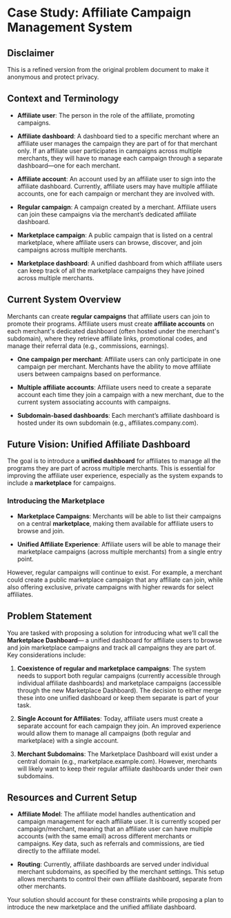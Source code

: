 # Case Study: Affiliate Campaign Management System

## Disclaimer

This is a refined version from the original problem document to make it anonymous and protect privacy.

## Context and Terminology

- **Affiliate user**: The person in the role of the affiliate, promoting campaigns.
- **Affiliate dashboard**: A dashboard tied to a specific merchant where an affiliate user manages the campaign
  they are part of for that merchant only. If an affiliate user participates in campaigns across multiple merchants,
  they will have to manage each campaign through a separate dashboard—one for each merchant.

- **Affiliate account**: An account used by an affiliate user to sign into the affiliate dashboard. Currently,
  affiliate users may have multiple affiliate accounts, one for each campaign or merchant they are involved with.

- **Regular campaign**: A campaign created by a merchant. Affiliate users can join these campaigns via
  the merchant’s dedicated affiliate dashboard.

- **Marketplace campaign**: A public campaign that is listed on a central marketplace, where affiliate users can browse,
  discover, and join campaigns across multiple merchants.

- **Marketplace dashboard**: A unified dashboard from which affiliate users can keep track of all the marketplace
  campaigns they have joined across multiple merchants.

## Current System Overview

Merchants can create **regular campaigns** that affiliate users can join to promote their programs.
Affiliate users must create **affiliate accounts** on each merchant's dedicated dashboard (often hosted under
the merchant's subdomain), where they retrieve affiliate links, promotional codes, and manage their referral data
(e.g., commissions, earnings).

- **One campaign per merchant**: Affiliate users can only participate in one campaign per merchant.
  Merchants have the ability to move affiliate users between campaigns based on performance.

- **Multiple affiliate accounts**: Affiliate users need to create a separate account each time
  they join a campaign with a new merchant, due to the current system associating accounts with campaigns.

- **Subdomain-based dashboards**: Each merchant’s affiliate dashboard is hosted under its own subdomain
  (e.g., affiliates.company.com).

## Future Vision: Unified Affiliate Dashboard

The goal is to introduce a **unified dashboard** for affiliates to manage all the programs they are part of across
multiple merchants. This is essential for improving the affiliate user experience, especially as the system expands
to include a **marketplace** for campaigns.

### Introducing the Marketplace
- **Marketplace Campaigns**: Merchants will be able to list their campaigns on a central **marketplace**,
  making them available for affiliate users to browse and join.

- **Unified Affiliate Experience**: Affiliate users will be able to manage their marketplace campaigns
  (across multiple merchants) from a single entry point.
  
However, regular campaigns will continue to exist. For example, a merchant could create a public marketplace campaign
that any affiliate can join, while also offering exclusive, private campaigns with higher rewards for select affiliates.

## Problem Statement

You are tasked with proposing a solution for introducing what we’ll call the **Marketplace Dashboard**—
a unified dashboard for affiliate users to browse and join marketplace campaigns
and track all campaigns they are part of. Key considerations include:

1. **Coexistence of regular and marketplace campaigns**: The system needs to support both regular campaigns
   (currently accessible through individual affiliate dashboards) and marketplace campaigns
   (accessible through the new Marketplace Dashboard). The decision to either merge these
   into one unified dashboard or keep them separate is part of your task.

2. **Single Account for Affiliates**: Today, affiliate users must create a separate account for each campaign they join.
   An improved experience would allow them to manage all campaigns (both regular and marketplace) with a single account.

3. **Merchant Subdomains**: The Marketplace Dashboard will exist under a central domain (e.g., marketplace.example.com).
   However, merchants will likely want to keep their regular affiliate dashboards under their own subdomains.

## Resources and Current Setup

- **Affiliate Model**: The affiliate model handles authentication and campaign management for each affiliate user.
  It is currently scoped per campaign/merchant, meaning that an affiliate user can have multiple accounts
  (with the same email) across different merchants or campaigns. Key data, such as referrals and commissions,
  are tied directly to the affiliate model.
  
- **Routing**: Currently, affiliate dashboards are served under individual merchant subdomains,
  as specified by the merchant settings.
  This setup allows merchants to control their own affiliate dashboard, separate from other merchants.

Your solution should account for these constraints while proposing a plan to introduce
the new marketplace and the unified affiliate dashboard.